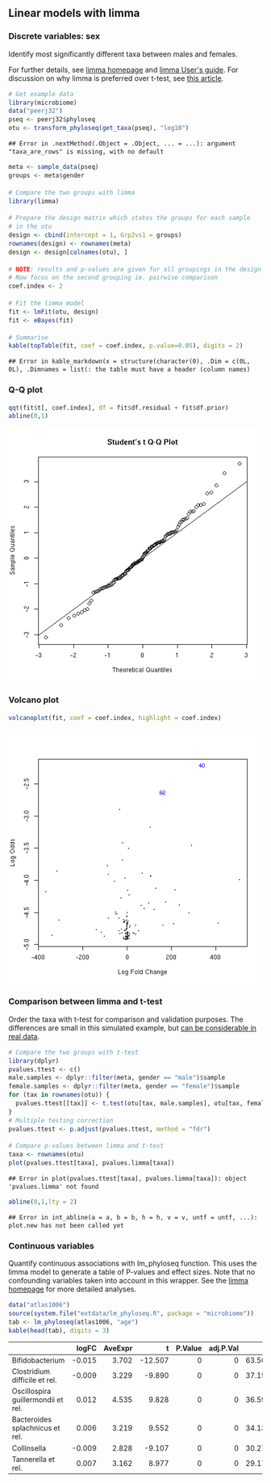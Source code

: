 ## Linear models with limma


### Discrete variables: sex

Identify most significantly different taxa between males and females.

For further details, see [limma
homepage](http://bioinf.wehi.edu.au/limma/) and [limma User's
guide](http://www.lcg.unam.mx/~lcollado/R/resources/limma-usersguide.pdf). For
discussion on why limma is preferred over t-test, see [this
article](http://www.plosone.org/article/info:doi/10.1371/journal.pone.0012336).


```r
# Get example data
library(microbiome)
data("peerj32")
pseq <- peerj32$phyloseq
otu <- transform_phyloseq(get_taxa(pseq), "log10")
```

```
## Error in .nextMethod(.Object = .Object, ... = ...): argument "taxa_are_rows" is missing, with no default
```

```r
meta <- sample_data(pseq)
groups <- meta$gender

# Compare the two groups with limma
library(limma)

# Prepare the design matrix which states the groups for each sample
# in the otu
design <- cbind(intercept = 1, Grp2vs1 = groups)
rownames(design) <- rownames(meta)
design <- design[colnames(otu), ]

# NOTE: results and p-values are given for all groupings in the design matrix
# Now focus on the second grouping ie. pairwise comparison
coef.index <- 2
     
# Fit the limma model
fit <- lmFit(otu, design)
fit <- eBayes(fit)

# Summarise 
kable(topTable(fit, coef = coef.index, p.value=0.05), digits = 2)
```

```
## Error in kable_markdown(x = structure(character(0), .Dim = c(0L, 0L), .Dimnames = list(: the table must have a header (column names)
```


### Q-Q plot



```r
qqt(fit$t[, coef.index], df = fit$df.residual + fit$df.prior)
abline(0,1)
```

![plot of chunk limma-qq](figure/limma-qq-1.png)

### Volcano plot


```r
volcanoplot(fit, coef = coef.index, highlight = coef.index)
```

![plot of chunk limma-volcano](figure/limma-volcano-1.png)



### Comparison between limma and t-test

Order the taxa with t-test for comparison and validation purposes. The
differences are small in this simulated example, but [can be
considerable in real
data](http://www.plosone.org/article/info:doi/10.1371/journal.pone.0012336).


```r
# Compare the two groups with t-test
library(dplyr)
pvalues.ttest <- c()
male.samples <- dplyr::filter(meta, gender == "male")$sample
female.samples <- dplyr::filter(meta, gender == "female")$sample
for (tax in rownames(otu)) {
  pvalues.ttest[[tax]] <- t.test(otu[tax, male.samples], otu[tax, female.samples])$p.value
}
# Multiple testing correction
pvalues.ttest <- p.adjust(pvalues.ttest, method = "fdr")

# Compare p-values between limma and t-test
taxa <- rownames(otu)
plot(pvalues.ttest[taxa], pvalues.limma[taxa])
```

```
## Error in plot(pvalues.ttest[taxa], pvalues.limma[taxa]): object 'pvalues.limma' not found
```

```r
abline(0,1,lty = 2)
```

```
## Error in int_abline(a = a, b = b, h = h, v = v, untf = untf, ...): plot.new has not been called yet
```

### Continuous variables

Quantify continuous associations with lm_phyloseq function. This uses
the limma model to generate a table of P-values and effect sizes. Note
that no confounding variables taken into account in this wrapper. See
the [limma homepage](http://bioinf.wehi.edu.au/limma/) for more
detailed analyses.


```r
data("atlas1006")
source(system.file("extdata/lm_phyloseq.R", package = "microbiome"))
tab <- lm_phyloseq(atlas1006, "age")
kable(head(tab), digits = 3)
```



|                                   |  logFC| AveExpr|       t| P.Value| adj.P.Val|      B|
|:----------------------------------|------:|-------:|-------:|-------:|---------:|------:|
|Bifidobacterium                    | -0.015|   3.702| -12.507|       0|         0| 63.502|
|Clostridium difficile et rel.      | -0.009|   3.229|  -9.890|       0|         0| 37.157|
|Oscillospira guillermondii et rel. |  0.012|   4.535|   9.828|       0|         0| 36.594|
|Bacteroides splachnicus et rel.    |  0.006|   3.219|   9.552|       0|         0| 34.132|
|Collinsella                        | -0.009|   2.828|  -9.107|       0|         0| 30.273|
|Tannerella et rel.                 |  0.007|   3.162|   8.977|       0|         0| 29.175|


